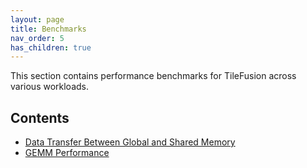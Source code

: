 ```yaml
---
layout: page
title: Benchmarks
nav_order: 5
has_children: true
---
```


This section contains performance benchmarks for TileFusion across various workloads.

## Contents

- [Data Transfer Between Global and Shared Memory](cpp/g2s_copy/README.md)
- [GEMM Performance](cpp/gemm/README.md)
